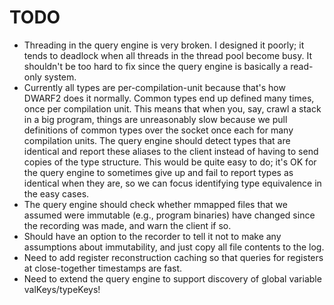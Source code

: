 # TODO #

  * Threading in the query engine is very broken. I designed it poorly; it tends to deadlock when all threads in the thread pool become busy. It shouldn't be too hard to fix since the query engine is basically a read-only system.
  * Currently all types are per-compilation-unit because that's how DWARF2 does it normally. Common types end up defined many times, once per compilation unit. This means that when you, say, crawl a stack in a big program, things are unreasonably slow because we pull definitions of common types over the socket once each for many compilation units. The query engine should detect types that are identical and report these aliases to the client instead of having to send copies of the type structure. This would be quite easy to do; it's OK for the query engine to sometimes give up and fail to report types as identical when they are, so we can focus identifying type equivalence in the easy cases.
  * The query engine should check whether mmapped files that we assumed were immutable (e.g., program binaries) have changed since the recording was made, and warn the client if so.
  * Should have an option to the recorder to tell it not to make any assumptions about immutability, and just copy all file contents to the log.
  * Need to add register reconstruction caching so that queries for registers at close-together timestamps are fast.
  * Need to extend the query engine to support discovery of global variable valKeys/typeKeys!